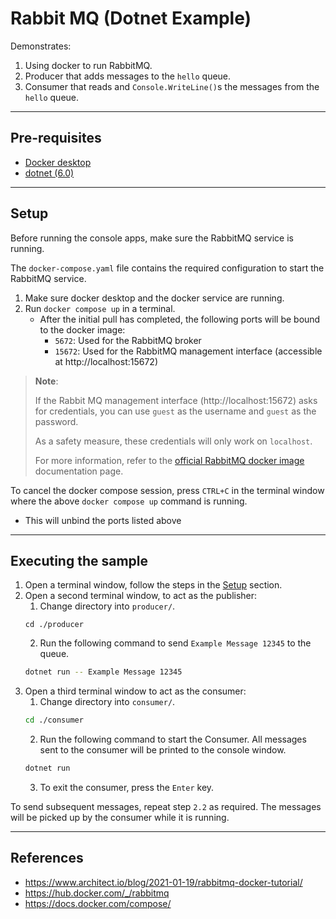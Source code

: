 # Rabbit MQ (Dotnet Example)
Demonstrates:
1. Using docker to run RabbitMQ.
2. Producer that adds messages to the `hello` queue.
3. Consumer that reads and `Console.WriteLine()`s the messages from the `hello` queue.

---

## Pre-requisites
- [Docker desktop](https://www.docker.com/products/docker-desktop/)
- [dotnet (6.0)](https://dotnet.microsoft.com/en-us/download/dotnet/6.0)

---

## Setup
Before running the console apps, make sure the RabbitMQ service is running.

The `docker-compose.yaml` file contains the required configuration to start the RabbitMQ service.

1. Make sure docker desktop and the docker service are running.
2. Run `docker compose up` in a terminal.
   - After the initial pull has completed, the following ports will be bound to the docker image:
     - `5672`: Used for the RabbitMQ broker
     - `15672`: Used for the RabbitMQ management interface (accessible at http://localhost:15672)

> **Note**:
>
> If the Rabbit MQ management interface (http://localhost:15672) asks for credentials, you can use `guest` as the username and `guest` as the password.
>
> As a safety measure, these credentials will only work on `localhost`.
> 
> For more information, refer to the [official RabbitMQ docker image](https://hub.docker.com/_/rabbitmq) documentation page.

To cancel the docker compose session, press `CTRL+C` in the terminal window where the above `docker compose up` command is running.
   - This will unbind the ports listed above

---

## Executing the sample
1. Open a terminal window, follow the steps in the [Setup](#setup) section.
2. Open a second terminal window, to act as the publisher:
   1. Change directory into `producer/`.
   ```cd
   cd ./producer
   ```
   2. Run the following command to send `Example Message 12345` to the queue.
   ```sh
   dotnet run -- Example Message 12345
   ```
3. Open a third terminal window to act as the consumer:
   1. Change directory into `consumer/`.
   ```sh
   cd ./consumer
   ```
   2. Run the following command to start the Consumer. All messages sent to the consumer will be printed to the console window.
   ```sh
   dotnet run
   ```
   3. To exit the consumer, press the `Enter` key.

To send subsequent messages, repeat step `2.2` as required. The messages will be picked up by the consumer while it is running.

---

## References
- https://www.architect.io/blog/2021-01-19/rabbitmq-docker-tutorial/
- https://hub.docker.com/_/rabbitmq
- https://docs.docker.com/compose/